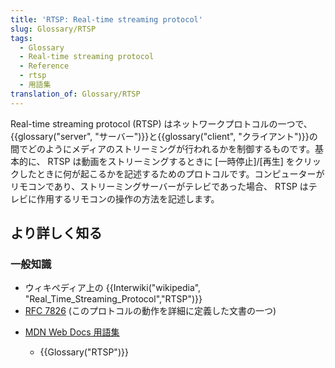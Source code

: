 ```yaml
---
title: 'RTSP: Real-time streaming protocol'
slug: Glossary/RTSP
tags:
  - Glossary
  - Real-time streaming protocol
  - Reference
  - rtsp
  - 用語集
translation_of: Glossary/RTSP
---
```

Real-time streaming protocol (RTSP) はネットワークプロトコルの一つで、{{glossary("server", "サーバー")}}と{{glossary("client", "クライアント")}}の間でどのようにメディアのストリーミングが行われるかを制御するものです。基本的に、 RTSP は動画をストリーミングするときに \[一時停止]/\[再生] をクリックしたときに何が起こるかを記述するためのプロトコルです。コンピューターがリモコンであり、ストリーミングサーバーがテレビであった場合、 RTSP はテレビに作用するリモコンの操作の方法を記述します。

## より詳しく知る

### 一般知識

- ウィキペディア上の {{Interwiki("wikipedia", "Real_Time_Streaming_Protocol","RTSP")}}
- [RFC 7826](https://tools.ietf.org/html/rfc7826) (このプロトコルの動作を詳細に定義した文書の一つ)

<!---->

- [MDN Web Docs 用語集](/ja/docs/Glossary)

  - {{Glossary("RTSP")}}
